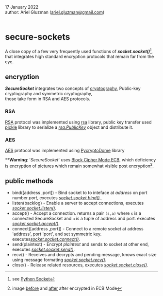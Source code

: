 17 January 2022<br />
author: Ariel Gluzman (ariel.gluzman@gmail.com)<br /><br />

# secure-sockets
A close copy of a few very frequently used functions of ***socket.socket()***[^1], that integrates high standard encryption protocols
that remain far from the eye.

## encryption

***SecureSocket*** integrates two concepts of [cryptography](https://www.kaspersky.com/resource-center/definitions/what-is-cryptography),
Public-key cryptography and symmetric cryptography, </br>
those take form in RSA and AES protocols.
### RSA
[RSA](https://en.wikipedia.org/wiki/RSA_(cryptosystem)) protocol was implemented using [rsa](https://stuvel.eu/python-rsa-doc/) library,
public key transfer used [pickle](https://docs.python.org/3/library/pickle.html#module-pickle) library to serialize a [_rsa.PublicKey_](https://stuvel.eu/python-rsa-doc/reference.html#rsa.PublicKey) object and distribute it.
### AES
[AES](https://en.wikipedia.org/wiki/Advanced_Encryption_Standard) protocol was implemented using [PycryptoDome](https://pycryptodome.readthedocs.io/en/latest/index.html) library


****Warning**: '_SecureSocket_' uses [Block Cipher Mode ECB](https://en.wikipedia.org/wiki/Block_cipher_mode_of_operation#Electronic_codebook_(ECB)), which deficiency is encryption of pictures which remain somewhat visible post encryption[^2].

## public methods
* bind([address ,port]) - Bind socket to to inteface at _address_ on port number _port_, executes [_socket.socket.bind()_ ](https://docs.python.org/3/library/socket.html#socket.socket.bind).
* listen(backlog) - Enable a server to accept connections, executes [_socket.socket.listen()_](https://docs.python.org/3/library/socket.html#socket.socket.listen).
* accept() - Accept a connection. returns a pair `(s,a)` where `s` is a connected SecureSocket and `a` is a tuple of address and port. executes [_socket.socket.accept()_](https://docs.python.org/3/library/socket.html#socket.socket.accept).
* connect([address ,port]) - Connect to a remote socket at address 'address', port 'port', and set symmetric key. executes[_socket.socket.connect()_](https://docs.python.org/3/library/socket.html#socket.socket.connect).
* send(plaintext) - Encrypt _plaintext_ and sends to socket at other end, executes [_socket.socket.send()_](https://docs.python.org/3/library/socket.html#socket.socket.send).
* recv() - Receives and decrypts and pending message, knows exact size using message formating [_socket.socket.recv()_](https://docs.python.org/3/library/socket.html#socket.socket.recv).
* close() - Release related resources, executes [_socket.socket.close()_](https://docs.python.org/3/library/socket.html#socket.socket.close).

[^1]: see [Python Socket](https://docs.python.org/3/library/socket.html)
[^2]: image [before](https://en.wikipedia.org/wiki/Block_cipher_mode_of_operation#/media/File:Tux.jpg) and [after](https://en.wikipedia.org/wiki/Block_cipher_mode_of_operation#/media/File:Tux_ecb.jpg) after encrypted in ECB Mode
